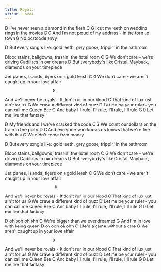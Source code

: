```yaml
---
title: Royals
artist: Lorde
---
```

D
I've never seen a diamond in the flesh
            C                         G
I cut my teeth on wedding rings in the movies
                   D                           C
And I'm not proud of my address - in the torn up town
             G
No postcode envy

D
But every song's like: gold teeth, grey goose, trippin' in the bathroom

Blood stains, ballgowns, trashin' the hotel room
C                                           G
We don't care - we're driving Cadillacs in our dreams
                                D
But everybody's like Cristal, Mayback, diamonds on your timepiece

Jet planes, islands, tigers on a gold leash
C                                      G
We don't care - we  aren't caught up in your love affair

                          D
And we'll never be royals - It don't run in our blood
                 C
That kind of lux just ain't for us
                 G
We crave a different kind of buzz
                      D
Let me be your ruler - you can call me Queen Bee
                  C
And baby I'll rule, I'll rule, I'll rule, I'll rule
G                  D
Let me live that fantasy

D
My friends and I we've cracked the code
                  C                     G
We count our dollars on the train to the party
              D                                      C
And everyone who knows us knows that we're fine with this
                    G
We didn't come from money

D
But every song's like: gold teeth, grey goose, trippin' in the bathroom

Blood stains, ballgowns, trashin' the hotel room
C                                           G
We don't care - we're driving Cadillacs in our dreams
                                D
But everybody's like Cristal, Mayback, diamonds on your timepiece

Jet planes, islands, tigers on a gold leash
C                                      G
We don't care - we  aren't caught up in your love affair

                           D
And we'll never be royals - It don't run in our blood
                 C
That kind of lux just ain't for us
                 G
We crave a different kind of buzz
                      D
Let me be your ruler - you can call me Queen Bee
                  C
And baby I'll rule, I'll rule, I'll rule, I'll rule
G                 D
Let me live that fantasy

D
oh ooh oh ohh
         C
We're bigger than we ever dreamed
               G
And I'm in love with being queen
D
oh ooh oh ohh
C
Life's a game without a care
              G
We aren't caught up in your love affair

                          D
And we'll never be royals - It don't run in our blood
                 C
That kind of lux just ain't for us
                 G
We crave a different kind of buzz
                      D
Let me be your ruler - you can call me Queen Bee
                  C
And baby I'll rule, I'll rule, I'll rule, I'll rule
G                            D
Let me live that fantasy